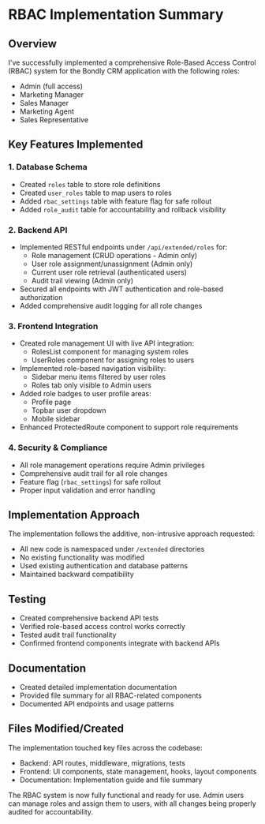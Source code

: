 # RBAC Implementation Summary

## Overview
I've successfully implemented a comprehensive Role-Based Access Control (RBAC) system for the Bondly CRM application with the following roles:
- Admin (full access)
- Marketing Manager
- Sales Manager
- Marketing Agent
- Sales Representative

## Key Features Implemented

### 1. Database Schema
- Created `roles` table to store role definitions
- Created `user_roles` table to map users to roles
- Added `rbac_settings` table with feature flag for safe rollout
- Added `role_audit` table for accountability and rollback visibility

### 2. Backend API
- Implemented RESTful endpoints under `/api/extended/roles` for:
  - Role management (CRUD operations - Admin only)
  - User role assignment/unassignment (Admin only)
  - Current user role retrieval (authenticated users)
  - Audit trail viewing (Admin only)
- Secured all endpoints with JWT authentication and role-based authorization
- Added comprehensive audit logging for all role changes

### 3. Frontend Integration
- Created role management UI with live API integration:
  - RolesList component for managing system roles
  - UserRoles component for assigning roles to users
- Implemented role-based navigation visibility:
  - Sidebar menu items filtered by user roles
  - Roles tab only visible to Admin users
- Added role badges to user profile areas:
  - Profile page
  - Topbar user dropdown
  - Mobile sidebar
- Enhanced ProtectedRoute component to support role requirements

### 4. Security & Compliance
- All role management operations require Admin privileges
- Comprehensive audit trail for all role changes
- Feature flag (`rbac_settings`) for safe rollout
- Proper input validation and error handling

## Implementation Approach
The implementation follows the additive, non-intrusive approach requested:
- All new code is namespaced under `/extended` directories
- No existing functionality was modified
- Used existing authentication and database patterns
- Maintained backward compatibility

## Testing
- Created comprehensive backend API tests
- Verified role-based access control works correctly
- Tested audit trail functionality
- Confirmed frontend components integrate with backend APIs

## Documentation
- Created detailed implementation documentation
- Provided file summary for all RBAC-related components
- Documented API endpoints and usage patterns

## Files Modified/Created
The implementation touched key files across the codebase:
- Backend: API routes, middleware, migrations, tests
- Frontend: UI components, state management, hooks, layout components
- Documentation: Implementation guide and file summary

The RBAC system is now fully functional and ready for use. Admin users can manage roles and assign them to users, with all changes being properly audited for accountability.